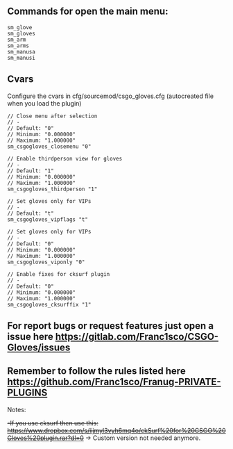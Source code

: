 ## Commands for open the main menu:
```
sm_glove
sm_gloves
sm_arm
sm_arms
sm_manusa
sm_manusi
```

## Cvars
Configure the cvars in cfg/sourcemod/csgo_gloves.cfg (autocreated file when you load the plugin)
```
// Close menu after selection
// -
// Default: "0"
// Minimum: "0.000000"
// Maximum: "1.000000"
sm_csgogloves_closemenu "0"

// Enable thirdperson view for gloves
// -
// Default: "1"
// Minimum: "0.000000"
// Maximum: "1.000000"
sm_csgogloves_thirdperson "1"

// Set gloves only for VIPs
// -
// Default: "t"
sm_csgogloves_vipflags "t"

// Set gloves only for VIPs
// -
// Default: "0"
// Minimum: "0.000000"
// Maximum: "1.000000"
sm_csgogloves_viponly "0"

// Enable fixes for cksurf plugin
// -
// Default: "0"
// Minimum: "0.000000"
// Maximum: "1.000000"
sm_csgogloves_cksurffix "1"
```

## For report bugs or request features just open a issue here https://gitlab.com/Franc1sco/CSGO-Gloves/issues

## Remember to follow the rules listed here https://github.com/Franc1sco/Franug-PRIVATE-PLUGINS


Notes: 

~~-If you use cksurf then use this: https://www.dropbox.com/s/iijmyl3vyh6mq4o/ckSurf%20for%20CSGO%20Gloves%20plugin.rar?dl=0~~ -> Custom version not needed anymore.